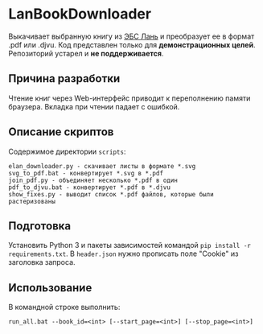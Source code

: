 # LanBookDownloader

Выкачивает выбранную книгу из [ЭБС Лань](https://e.lanbook.com/) и преобразует ее в формат .pdf или .djvu. Код представлен только для **демонстрационных целей**. Репозиторий устарел и **не поддерживается**.

## Причина разработки

Чтение книг через Web-интерфейс приводит к переполнению памяти браузера. Вкладка при чтении падает с ошибкой.

## Описание скриптов

Содержимое директории `scripts`: 

```
elan_downloader.py - скачивает листы в формате *.svg
svg_to_pdf.bat - конвертирует *.svg в *.pdf
join_pdf.py - объединяет несколько *.pdf в один
pdf_to_djvu.bat - конвертирует *.pdf в *.djvu
show_fixes.py - выводит список *.pdf файлов, которые были растеризованы
```

## Подготовка

Установить Python 3 и пакеты зависимостей командой `pip install -r requirements.txt`. В `header.json` нужно прописать поле "Cookie" из заголовка запроса.
	
## Использование

В командной строке выполнить:

```
run_all.bat --book_id=<int> [--start_page=<int>] [--stop_page=<int>]
```
